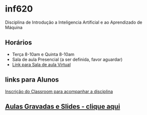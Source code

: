# inf620
Disciplina de Introdução a Inteligencia Artificial e ao Aprendizado de Máquina

## Horários

* Terça 8-10am e Quinta 8-10am
*  Sala de aula Presencial (a ser definida, favor aguardar)
* [Link para Sala de aula Virtual](https://meet.google.com/hoc-nytc-yiv)

## links para Alunos

[Inscrição do Classroom para acompanhar a disciplina](https://classroom.google.com/c/NDc1ODg1MzkzNzU3?cjc=2ha7lvm)

## [Aulas Gravadas e Slides - clique aqui](https://github.com/arduinoufv/inf620/tree/main/aulas#aulas-gravadas)





